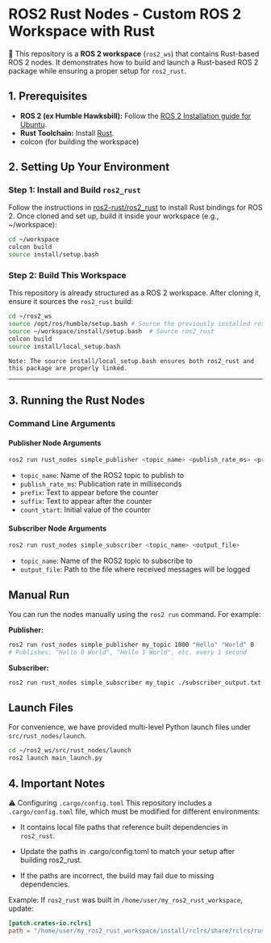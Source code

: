 # ROS2 Rust Nodes - Custom ROS 2 Workspace with Rust

🚀 This repository is a **ROS 2 workspace** (`ros2_ws`) that contains Rust-based ROS 2 nodes. It demonstrates how to build and launch a Rust-based ROS 2 package while ensuring a proper setup for `ros2_rust`.

## 1. Prerequisites

- **ROS 2 (ex Humble Hawksbill):** Follow the [ROS 2 Installation guide for Ubuntu](https://docs.ros.org/en/humble/Installation/Ubuntu-Install-Debs.html).
- **Rust Toolchain:** Install [Rust](https://www.rust-lang.org/tools/install).
- colcon (for building the workspace)


## 2. Setting Up Your Environment

### Step 1: Install and Build `ros2_rust`

Follow the instructions in [ros2-rust/ros2_rust](https://github.com/ros2-rust/ros2_rust) to install Rust bindings for ROS 2.
Once cloned and set up, build it inside your workspace (e.g., ~/workspace):

```bash
cd ~/workspace
colcon build
source install/setup.bash
```

### Step 2: Build This Workspace

This repository is already structured as a ROS 2 workspace. After cloning it, ensure it sources the `ros2_rust` build:

```bash
cd ~/ros2_ws
source /opt/ros/humble/setup.bash # Source the previously installed ros2 humble setup files
source ~/workspace/install/setup.bash  # Source ros2_rust
colcon build
source install/local_setup.bash
```
``Note: The source install/local_setup.bash ensures both ros2_rust and this package are properly linked.``

---

## 3. Running the Rust Nodes

### Command Line Arguments

#### Publisher Node Arguments
```bash
ros2 run rust_nodes simple_publisher <topic_name> <publish_rate_ms> <prefix> <suffix> <count_start>
```
- `topic_name`: Name of the ROS2 topic to publish to
- `publish_rate_ms`: Publication rate in milliseconds
- `prefix`: Text to appear before the counter
- `suffix`: Text to appear after the counter
- `count_start`: Initial value of the counter

#### Subscriber Node Arguments
```bash
ros2 run rust_nodes simple_subscriber <topic_name> <output_file>
```
- `topic_name`: Name of the ROS2 topic to subscribe to
- `output_file`: Path to the file where received messages will be logged


## Manual Run
You can run the nodes manually using the `ros2 run` command. For example:

**Publisher:**
```bash
ros2 run rust_nodes simple_publisher my_topic 1000 "Hello" "World" 0
# Publishes: "Hello 0 World", "Hello 1 World", etc. every 1 second
```

**Subscriber:**
```bash
ros2 run rust_nodes simple_subscriber my_topic ./subscriber_output.txt
```

## Launch Files

For convenience, we have provided multi-level Python launch files under `src/rust_nodes/launch`.

```bash
cd ~/ros2_ws/src/rust_nodes/launch
ros2 launch main_launch.py
```


## 4. Important Notes
⚠ Configuring `.cargo/config.toml`
This repository includes a `.cargo/config.toml` file, which must be modified for different environments:

- It contains local file paths that reference built dependencies in `ros2_rust`.

- Update the paths in .cargo/config.toml to match your setup after building ros2_rust.

- If the paths are incorrect, the build may fail due to missing dependencies.

Example:
If `ros2_rust` was built in `/home/user/my_ros2_rust_workspace`, update:

```toml
[patch.crates-io.rclrs]
path = "/home/user/my_ros2_rust_workspace/install/rclrs/share/rclrs/rust"
```